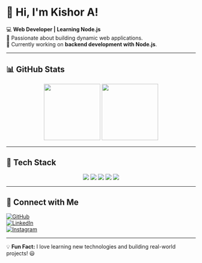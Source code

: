# 👋 Hi, I'm Kishor A!  

💻 **Web Developer | Learning Node.js**  
🎯 Passionate about building dynamic web applications.  
🚀 Currently working on **backend development with Node.js**.  

---

## 📊 GitHub Stats  
<div align="center">
  <img src="https://github-readme-stats.vercel.app/api/top-langs/?username=kishor116116&layout=compact&theme=radical" height="150px"/>
  <img src="https://github-readme-stats.vercel.app/api?username=kishor116116&show_icons=true&theme=radical" height="150px"/>
</div>

---

## 🔧 Tech Stack  
<div align="center">
  <img src="https://img.shields.io/badge/HTML5-E34F26?style=for-the-badge&logo=html5&logoColor=white"/>
  <img src="https://img.shields.io/badge/CSS3-1572B6?style=for-the-badge&logo=css3&logoColor=white"/>
  <img src="https://img.shields.io/badge/JavaScript-F7DF1E?style=for-the-badge&logo=javascript&logoColor=black"/>
  <img src="https://img.shields.io/badge/Node.js-339933?style=for-the-badge&logo=node.js&logoColor=white"/>
  <img src="https://img.shields.io/badge/MySQL-4479A1?style=for-the-badge&logo=mysql&logoColor=white"/>
</div>

---

## 🔗 Connect with Me  
[![GitHub](https://img.shields.io/badge/GitHub-171515?style=for-the-badge&logo=github&logoColor=white)](https://github.com/kishor116116)  
[![LinkedIn](https://img.shields.io/badge/LinkedIn-0077B5?style=for-the-badge&logo=linkedin&logoColor=white)](https://www.linkedin.com/in/your-username/)  
[![Instagram](https://img.shields.io/badge/Instagram-E4405F?style=for-the-badge&logo=instagram&logoColor=white)](https://www.instagram.com/k__i__s__h__o__r__7/)  

---

💡 **Fun Fact:** I love learning new technologies and building real-world projects! 😃  
